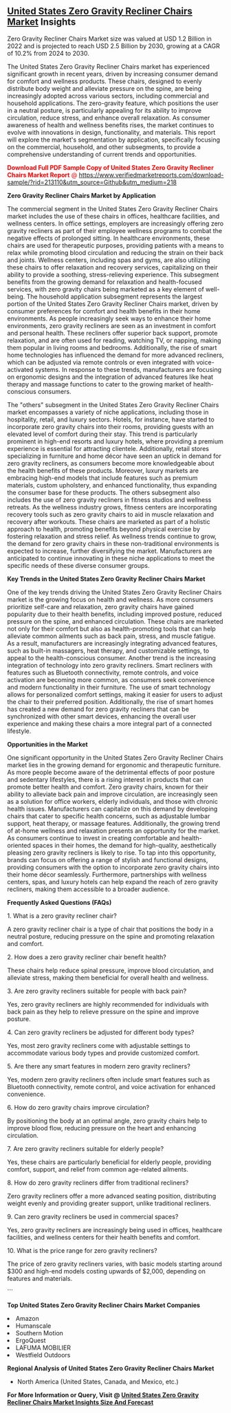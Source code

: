 <h2><a href="https://www.verifiedmarketreports.com/download-sample/?rid=213110&amp;utm_source=Github&amp;utm_medium=218" target="_blank">United States Zero Gravity Recliner Chairs Market</a> Insights</h2><p>Zero Gravity Recliner Chairs Market size was valued at USD 1.2 Billion in 2022 and is projected to reach USD 2.5 Billion by 2030, growing at a CAGR of 10.2% from 2024 to 2030.</p><p> <p>The United States Zero Gravity Recliner Chairs market has experienced significant growth in recent years, driven by increasing consumer demand for comfort and wellness products. These chairs, designed to evenly distribute body weight and alleviate pressure on the spine, are being increasingly adopted across various sectors, including commercial and household applications. The zero-gravity feature, which positions the user in a neutral posture, is particularly appealing for its ability to improve circulation, reduce stress, and enhance overall relaxation. As consumer awareness of health and wellness benefits rises, the market continues to evolve with innovations in design, functionality, and materials. This report will explore the market's segmentation by application, specifically focusing on the commercial, household, and other subsegments, to provide a comprehensive understanding of current trends and opportunities. <p><span class=""><span style="color: #ff0000;"><strong>Download Full PDF Sample Copy of United States Zero Gravity Recliner Chairs Market Report</strong> @ </span><a href="https://www.verifiedmarketreports.com/download-sample/?rid=213110&amp;utm_source=Github&amp;utm_medium=218" target="_blank">https://www.verifiedmarketreports.com/download-sample/?rid=213110&amp;utm_source=Github&amp;utm_medium=218</a></span></p></p> <p><strong>Zero Gravity Recliner Chairs Market by Application</strong></p> <p>The commercial segment in the United States Zero Gravity Recliner Chairs market includes the use of these chairs in offices, healthcare facilities, and wellness centers. In office settings, employers are increasingly offering zero gravity recliners as part of their employee wellness programs to combat the negative effects of prolonged sitting. In healthcare environments, these chairs are used for therapeutic purposes, providing patients with a means to relax while promoting blood circulation and reducing the strain on their back and joints. Wellness centers, including spas and gyms, are also utilizing these chairs to offer relaxation and recovery services, capitalizing on their ability to provide a soothing, stress-relieving experience. This subsegment benefits from the growing demand for relaxation and health-focused services, with zero gravity chairs being marketed as a key element of well-being. The household application subsegment represents the largest portion of the United States Zero Gravity Recliner Chairs market, driven by consumer preferences for comfort and health benefits in their home environments. As people increasingly seek ways to enhance their home environments, zero gravity recliners are seen as an investment in comfort and personal health. These recliners offer superior back support, promote relaxation, and are often used for reading, watching TV, or napping, making them popular in living rooms and bedrooms. Additionally, the rise of smart home technologies has influenced the demand for more advanced recliners, which can be adjusted via remote controls or even integrated with voice-activated systems. In response to these trends, manufacturers are focusing on ergonomic designs and the integration of advanced features like heat therapy and massage functions to cater to the growing market of health-conscious consumers. <p>The "others" subsegment in the United States Zero Gravity Recliner Chairs market encompasses a variety of niche applications, including those in hospitality, retail, and luxury sectors. Hotels, for instance, have started to incorporate zero gravity chairs into their rooms, providing guests with an elevated level of comfort during their stay. This trend is particularly prominent in high-end resorts and luxury hotels, where providing a premium experience is essential for attracting clientele. Additionally, retail stores specializing in furniture and home décor have seen an uptick in demand for zero gravity recliners, as consumers become more knowledgeable about the health benefits of these products. Moreover, luxury markets are embracing high-end models that include features such as premium materials, custom upholstery, and enhanced functionality, thus expanding the consumer base for these products. The others subsegment also includes the use of zero gravity recliners in fitness studios and wellness retreats. As the wellness industry grows, fitness centers are incorporating recovery tools such as zero gravity chairs to aid in muscle relaxation and recovery after workouts. These chairs are marketed as part of a holistic approach to health, promoting benefits beyond physical exercise by fostering relaxation and stress relief. As wellness trends continue to grow, the demand for zero gravity chairs in these non-traditional environments is expected to increase, further diversifying the market. Manufacturers are anticipated to continue innovating in these niche applications to meet the specific needs of these diverse consumer groups.</p> <p><strong>Key Trends in the United States Zero Gravity Recliner Chairs Market</strong></p> <p>One of the key trends driving the United States Zero Gravity Recliner Chairs market is the growing focus on health and wellness. As more consumers prioritize self-care and relaxation, zero gravity chairs have gained popularity due to their health benefits, including improved posture, reduced pressure on the spine, and enhanced circulation. These chairs are marketed not only for their comfort but also as health-promoting tools that can help alleviate common ailments such as back pain, stress, and muscle fatigue. As a result, manufacturers are increasingly integrating advanced features, such as built-in massagers, heat therapy, and customizable settings, to appeal to the health-conscious consumer. Another trend is the increasing integration of technology into zero gravity recliners. Smart recliners with features such as Bluetooth connectivity, remote controls, and voice activation are becoming more common, as consumers seek convenience and modern functionality in their furniture. The use of smart technology allows for personalized comfort settings, making it easier for users to adjust the chair to their preferred position. Additionally, the rise of smart homes has created a new demand for zero gravity recliners that can be synchronized with other smart devices, enhancing the overall user experience and making these chairs a more integral part of a connected lifestyle.</p> <p><strong>Opportunities in the Market</strong></p> <p>One significant opportunity in the United States Zero Gravity Recliner Chairs market lies in the growing demand for ergonomic and therapeutic furniture. As more people become aware of the detrimental effects of poor posture and sedentary lifestyles, there is a rising interest in products that can promote better health and comfort. Zero gravity chairs, known for their ability to alleviate back pain and improve circulation, are increasingly seen as a solution for office workers, elderly individuals, and those with chronic health issues. Manufacturers can capitalize on this demand by developing chairs that cater to specific health concerns, such as adjustable lumbar support, heat therapy, or massage features. Additionally, the growing trend of at-home wellness and relaxation presents an opportunity for the market. As consumers continue to invest in creating comfortable and health-oriented spaces in their homes, the demand for high-quality, aesthetically pleasing zero gravity recliners is likely to rise. To tap into this opportunity, brands can focus on offering a range of stylish and functional designs, providing consumers with the option to incorporate zero gravity chairs into their home décor seamlessly. Furthermore, partnerships with wellness centers, spas, and luxury hotels can help expand the reach of zero gravity recliners, making them accessible to a broader audience.</p> <p><strong>Frequently Asked Questions (FAQs)</strong></p> <p>1. What is a zero gravity recliner chair?</p> <p>A zero gravity recliner chair is a type of chair that positions the body in a neutral posture, reducing pressure on the spine and promoting relaxation and comfort.</p> <p>2. How does a zero gravity recliner chair benefit health?</p> <p>These chairs help reduce spinal pressure, improve blood circulation, and alleviate stress, making them beneficial for overall health and wellness.</p> <p>3. Are zero gravity recliners suitable for people with back pain?</p> <p>Yes, zero gravity recliners are highly recommended for individuals with back pain as they help to relieve pressure on the spine and improve posture.</p> <p>4. Can zero gravity recliners be adjusted for different body types?</p> <p>Yes, most zero gravity recliners come with adjustable settings to accommodate various body types and provide customized comfort.</p> <p>5. Are there any smart features in modern zero gravity recliners?</p> <p>Yes, modern zero gravity recliners often include smart features such as Bluetooth connectivity, remote control, and voice activation for enhanced convenience.</p> <p>6. How do zero gravity chairs improve circulation?</p> <p>By positioning the body at an optimal angle, zero gravity chairs help to improve blood flow, reducing pressure on the heart and enhancing circulation.</p> <p>7. Are zero gravity recliners suitable for elderly people?</p> <p>Yes, these chairs are particularly beneficial for elderly people, providing comfort, support, and relief from common age-related ailments.</p> <p>8. How do zero gravity recliners differ from traditional recliners?</p> <p>Zero gravity recliners offer a more advanced seating position, distributing weight evenly and providing greater support, unlike traditional recliners.</p> <p>9. Can zero gravity recliners be used in commercial spaces?</p> <p>Yes, zero gravity recliners are increasingly being used in offices, healthcare facilities, and wellness centers for their health benefits and comfort.</p> <p>10. What is the price range for zero gravity recliners?</p> <p>The price of zero gravity recliners varies, with basic models starting around $300 and high-end models costing upwards of $2,000, depending on features and materials.</p> ```</p><p><strong>Top United States Zero Gravity Recliner Chairs Market Companies</strong></p><div data-test-id=""><p><li>Amazon</li><li> Humanscale</li><li> Southern Motion</li><li> ErgoQuest</li><li> LAFUMA MOBILIER</li><li> Westfield Outdoors</li></p><div><strong>Regional Analysis of&nbsp;United States Zero Gravity Recliner Chairs Market</strong></div><ul><li dir="ltr"><p dir="ltr">North America&nbsp;(United States, Canada, and Mexico, etc.)</p></li></ul><p><strong>For More Information or Query, Visit @&nbsp;</strong><strong><a href="https://www.verifiedmarketreports.com/product/zero-gravity-recliner-chairs-market/?utm_source=Github&amp;utm_medium=218" target="_blank">United States Zero Gravity Recliner Chairs Market Insights Size And Forecast</a></strong></p></div>
